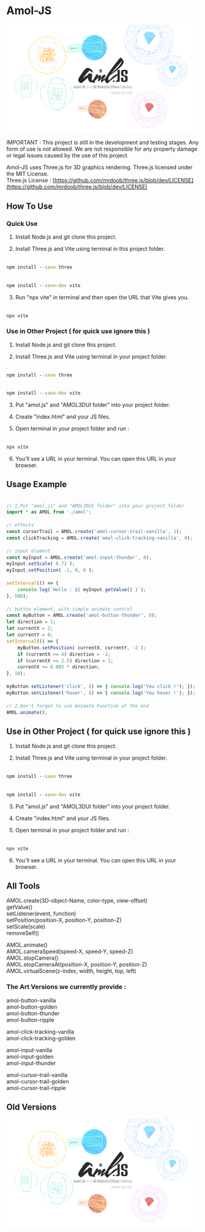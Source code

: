 # Amol-JS

![logo](https://github.com/zzztzzzt/Amol-JS/blob/main/real-showcase.png)

IMPORTANT : This project is still in the development and testing stages. Any form of use is not allowed. We are not responsible for any property damage or legal issues caused by the use of this project.

Amol-JS uses Three.js for 3D graphics rendering. Three.js licensed under the MIT License.  
Three.js License : [https://github.com/mrdoob/three.js/blob/dev/LICENSE](https://github.com/mrdoob/three.js/blob/dev/LICENSE)

## How To Use

### Quick Use
1. Install Node.js and git clone this project.

2. Install Three.js and Vite using terminal in this project folder.
```cmd

npm install --save three

```
```cmd

npm install --save-dev vite

```

3. Run "npx vite" in terminal and then open the URL that Vite gives you.
```cmd

npx vite

```

### Use in Other Project ( for quick use ignore this )
1. Install Node.js and git clone this project.

2. Install Three.js and Vite using terminal in your project folder.
```cmd

npm install --save three

```
```cmd

npm install --save-dev vite

```

3. Put "amol.js" and "AMOL3DUI folder" into your project folder.

4. Create "index.html" and your JS files.

5. Open terminal in your project folder and run :
```cmd

npx vite

```

6. You'll see a URL in your terminal. You can open this URL in your browser.

## Usage Example

```javascript

// 1.Put "amol.js" and "AMOL3DUI folder" into your project folder
import * as AMOL from './amol';

// effects
const cursorTrail = AMOL.create('amol-cursor-trail-vanilla', 1);
const clickTracking = AMOL.create('amol-click-tracking-vanilla', 0);

// input element
const myInput = AMOL.create('amol-input-thunder', 0);
myInput.setScale( 0.72 );
myInput.setPosition( -1, 0, 0 );

setInterval(() => {
    console.log(`Hello : ${ myInput.getValue() }`);
}, 500);

// button element, with simple animate control
const myButton = AMOL.create('amol-button-thunder', 0);
let direction = 1;
let currentX = 2;
let currentY = 0;
setInterval(() => {
    myButton.setPosition( currentX, currentY, -2 );
    if (currentX >= 4) direction = -1;
    if (currentX <= 2.5) direction = 1;
    currentX += 0.003 * direction;
}, 10);

myButton.setListener('click', () => { console.log('You click !'); });
myButton.setListener('hover', () => { console.log('You hover !'); });

// 2.Don't forget to use Animate Function at the end
AMOL.animate();

```

## Use in Other Project ( for quick use ignore this )
1. Install Node.js and git clone this project.

2. Install Three.js and Vite using terminal in your project folder.
```cmd

npm install --save three

```
```cmd

npm install --save-dev vite

```

3. Put "amol.js" and "AMOL3DUI folder" into your project folder.

4. Create "index.html" and your JS files.

5. Open terminal in your project folder and run :
```cmd

npx vite

```

6. You'll see a URL in your terminal. You can open this URL in your browser.

## All Tools
AMOL.create(3D-object-Name, color-type, view-offset)  
getValue()  
setListener(event, function)  
setPosition(position-X, position-Y, position-Z)  
setScale(scale)  
removeSelf()  

AMOL.animate()  
AMOL.cameraSpeed(speed-X, speed-Y, speed-Z)  
AMOL.stopCamera()  
AMOL.stopCameraAt(position-X, position-Y, position-Z)  
AMOL.virtualScene(z-index, width, height, top, left)  

### The Art Versions we currently provide :
amol-button-vanilla  
amol-button-golden  
amol-button-thunder  
amol-button-ripple  

amol-click-tracking-vanilla  
amol-click-tracking-golden  

amol-input-vanilla  
amol-input-golden  
amol-input-thunder  

amol-cursor-trail-vanilla  
amol-cursor-trail-golden  
amol-cursor-trail-ripple  

## Old Versions

![1.0logo](https://github.com/zzztzzzt/Amol-JS/blob/main/real-showcase.png)
